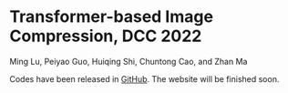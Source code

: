 # Transformer-based Image Compression, DCC 2022
Ming Lu, Peiyao Guo, Huiqing Shi, Chuntong Cao, and Zhan Ma

Codes have been released in [GitHub](https://github.com/lumingzzz/TIC). The website will be finished soon.
